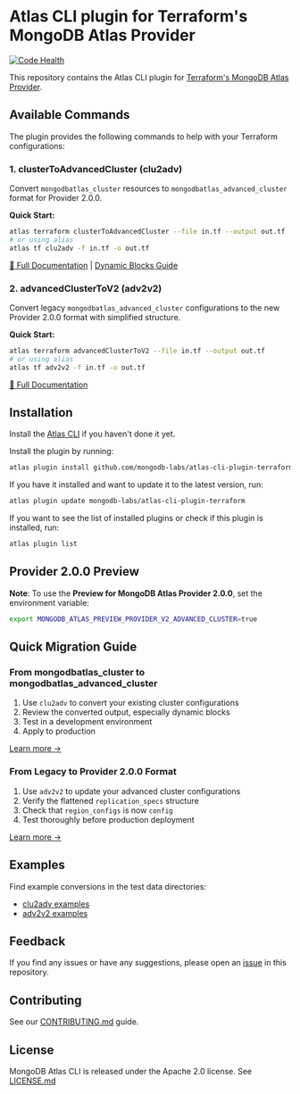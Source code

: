 # Atlas CLI plugin for Terraform's MongoDB Atlas Provider

[![Code Health](https://github.com/mongodb-labs/atlas-cli-plugin-terraform/actions/workflows/code-health.yml/badge.svg)](https://github.com/mongodb-labs/atlas-cli-plugin-terraform/actions/workflows/code-health.yml)

This repository contains the Atlas CLI plugin for [Terraform's MongoDB Atlas Provider](https://registry.terraform.io/providers/mongodb/mongodbatlas/latest/docs).

## Available Commands

The plugin provides the following commands to help with your Terraform configurations:

### 1. clusterToAdvancedCluster (clu2adv)
Convert `mongodbatlas_cluster` resources to `mongodbatlas_advanced_cluster` format for Provider 2.0.0.

**Quick Start:**
```bash
atlas terraform clusterToAdvancedCluster --file in.tf --output out.tf
# or using alias
atlas tf clu2adv -f in.tf -o out.tf
```

[📖 Full Documentation](./docs/command_clu2adv.md) | [Dynamic Blocks Guide](./docs/guide_clu2adv_dynamic_block.md)

### 2. advancedClusterToV2 (adv2v2)
Convert legacy `mongodbatlas_advanced_cluster` configurations to the new Provider 2.0.0 format with simplified structure.

**Quick Start:**
```bash
atlas terraform advancedClusterToV2 --file in.tf --output out.tf
# or using alias
atlas tf adv2v2 -f in.tf -o out.tf
```

[📖 Full Documentation](./docs/command_adv2v2.md)

## Installation

Install the [Atlas CLI](https://github.com/mongodb/mongodb-atlas-cli) if you haven't done it yet.

Install the plugin by running:
```bash
atlas plugin install github.com/mongodb-labs/atlas-cli-plugin-terraform
```
 
If you have it installed and want to update it to the latest version, run:
```bash
atlas plugin update mongodb-labs/atlas-cli-plugin-terraform
```

If you want to see the list of installed plugins or check if this plugin is installed, run:
```bash
atlas plugin list
```

## Provider 2.0.0 Preview

**Note**: To use the **Preview for MongoDB Atlas Provider 2.0.0**, set the environment variable:
```bash
export MONGODB_ATLAS_PREVIEW_PROVIDER_V2_ADVANCED_CLUSTER=true
```

## Quick Migration Guide

### From mongodbatlas_cluster to mongodbatlas_advanced_cluster
1. Use `clu2adv` to convert your existing cluster configurations
2. Review the converted output, especially dynamic blocks
3. Test in a development environment
4. Apply to production

[Learn more →](./docs/command_clu2adv.md)

### From Legacy to Provider 2.0.0 Format
1. Use `adv2v2` to update your advanced cluster configurations
2. Verify the flattened `replication_specs` structure
3. Check that `region_configs` is now `config`
4. Test thoroughly before production deployment

[Learn more →](./docs/command_adv2v2.md)

## Examples

Find example conversions in the test data directories:
- [clu2adv examples](https://github.com/mongodb-labs/atlas-cli-plugin-terraform/tree/main/internal/convert/testdata/clu2adv)
- [adv2v2 examples](https://github.com/mongodb-labs/atlas-cli-plugin-terraform/tree/main/internal/convert/testdata/adv2v2)

## Feedback

If you find any issues or have any suggestions, please open an [issue](https://github.com/mongodb-labs/atlas-cli-plugin-terraform/issues) in this repository.

## Contributing

See our [CONTRIBUTING.md](CONTRIBUTING.md) guide.

## License

MongoDB Atlas CLI is released under the Apache 2.0 license. See [LICENSE.md](LICENSE.md)